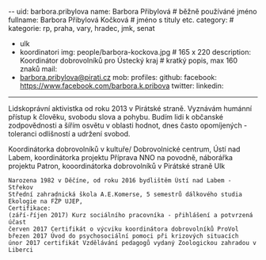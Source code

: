 --
uid: barbora.pribylova
name:     Barbora Přibylová      		# běžně používáné jméno
fullname: Barbora Přibylová Kočková		# jméno s tituly etc.
category:					# kategorie: rp, praha, vary, hradec, jmk, senat
- ulk
- koordinatori
img: people/barbora-kockova.jpg           	# 165 x 220
description: Koordinátor dobrovolníků pro Ústecký kraj # kratký popis, max 160 znaků
mail:
- barbora.pribylova@pirati.cz
mob: 
profiles:
  github:
  facebook: https://www.facebook.com/barbora.k.pribova
  twitter:
  linkedin:
---

Lidskoprávní aktivistka od roku 2013 v Pirátské straně. Vyznávám humánní přístup k člověku, svobodu slova a pohybu. Budím lidi k občanské zodpovědnosti a šířím osvětu v oblasti hodnot, dnes často opomíjených - toleranci odlišností a udržení svobod.

Koordinátorka dobrovolníků v kultuře/ Dobrovolnické centrum, Ústí nad Labem, koordinátorka projektu Příprava NNO na povodně, náborářka projektu Patron, kooordinátorka dobrovolníků v Pirátské straně Ulk

    Narozena 1982 v Děčíne, od roku 2016 bydlištěm Ústí nad Labem - Střekov
    Střední zahradnická škola A.E.Komerse, 5 semestrů dálkového studia Ekologie na FŽP UJEP,
    Certifikace:
    (září-říjen 2017) Kurz sociálního pracovníka - přihlášení a potvrzená účast
    červen 2017 Certifikát o výcviku koordinátora dobrovolníků ProVol
    březen 2017 Úvod do psychosociální pomoci při krizových situacích
    únor 2017 certifikát Vzdělávání pedagogů vydaný Zoologickou zahradou v Liberci
